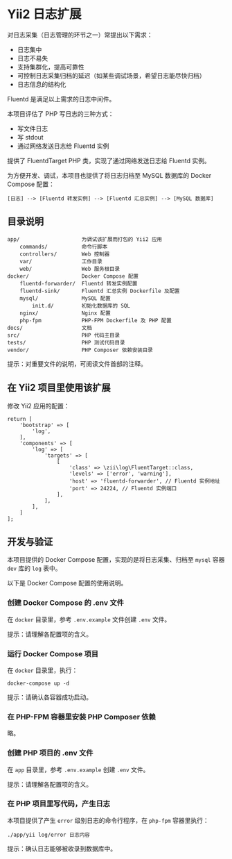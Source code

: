 # Yii2 日志扩展

对日志采集（日志管理的环节之一）常提出以下需求：

- 日志集中
- 日志不易失
- 支持集群化，提高可靠性
- 可控制日志采集归档的延迟（如某些调试场景，希望日志能尽快归档）
- 日志信息的结构化

Fluentd 是满足以上需求的日志中间件。

本项目评估了 PHP 写日志的三种方式：

- 写文件日志
- 写 stdout
- 通过网络发送日志给 Fluentd 实例

提供了 FluentdTarget PHP 类，实现了通过网络发送日志给 Fluentd 实例。

为方便开发、调试，本项目也提供了将日志归档至 MySQL 数据库的 Docker Compose 配置：

    [日志] --> [Fluentd 转发实例] --> [Fluentd 汇总实例] --> [MySQL 数据库]

## 目录说明

    app/                    为调试该扩展而打包的 Yii2 应用
        commands/           命令行脚本
        controllers/        Web 控制器
        var/                工作目录
        web/                Web 服务根目录
    docker/                 Docker Compose 配置
        fluentd-forwarder/  Fluentd 转发实例配置
        fluentd-sink/       Fluentd 汇总实例 Dockerfile 及配置
        mysql/              MySQL 配置
            init.d/         初始化数据库的 SQL
        nginx/              Nginx 配置
        php-fpm             PHP-FPM Dockerfile 及 PHP 配置
    docs/                   文档
    src/                    PHP 代码主目录
    tests/                  PHP 测试代码目录
    vendor/                 PHP Composer 依赖安装目录

提示：对重要文件的说明，可阅读文件首部的注释。

## 在 Yii2 项目里使用该扩展

修改 Yii2 应用的配置：

    return [
        'bootstrap' => [
            'log',
        ],
        'components' => [
            'log' => [
                'targets' => [
                    [
                        'class' => \zii\log\FluentTarget::class,
                        'levels' => ['error', 'warning'],
                        'host' => 'fluentd-forwarder', // Fluentd 实例地址
                        'port' => 24224, // Fluentd 实例端口
                    ],
                ],
            ],
        ]
    ];

## 开发与验证

本项目提供的 Docker Compose 配置，实现的是将日志采集、归档至 `mysql` 容器 `dev` 库的 `log` 表中。

以下是 Docker Compose 配置的使用说明。

### 创建 Docker Compose 的 .env 文件

在 `docker` 目录里，参考 `.env.example` 文件创建 `.env` 文件。

提示：请理解各配置项的含义。

### 运行 Docker Compose 项目

在 `docker` 目录里，执行：

    docker-compose up -d

提示：请确认各容器成功启动。

### 在 PHP-FPM 容器里安装 PHP Composer 依赖

略。

### 创建 PHP 项目的 .env 文件

在 `app` 目录里，参考 `.env.example` 创建 `.env` 文件。

提示：请理解各配置项的含义。

### 在 PHP 项目里写代码，产生日志

本项目提供了产生 `error` 级别日志的命令行程序，在 `php-fpm` 容器里执行：

    ./app/yii log/error 日志内容

提示：确认日志能够被收录到数据库中。
